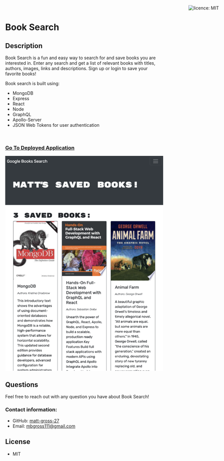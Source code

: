 # Book Search

<div style="position: absolute; top: 22px; right: 50px">

![licence: MIT](https://img.shields.io/badge/license-MIT-blue)
</div>

## Description
Book Search is a fun and easy way to search for and save books you are interested in. Enter any search and get a list of relevant books with titles, authors, images, links and descriptions. Sign up or login to save your favorite books! 

Book search is built using:
  - MongoDB
  - Express
  - React
  - Node
  - GraphQL
  - Apollo-Server
  - JSON Web Tokens for user authentication
<br>

### [Go To Deployed Application](https://book-search-3000.herokuapp.com/)
![screen-shot](./assets/screen-shot.png)

## Questions
Feel free to reach out with any question you have about Book Search!

### Contact information:
- GitHub: [matt-gross-27](https://www.github.com/matt-gross-27)
- Email: [mbgross111@gmail.com](mailto:mbgross111@gmail.com)

## License
- MIT
